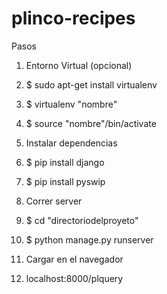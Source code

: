 # plinco-recipes

Pasos

1. Entorno Virtual (opcional)
2. $ sudo apt-get install virtualenv
3. $ virtualenv "nombre"
4. $ source "nombre"/bin/activate

5. Instalar dependencias
6. $ pip install django
7. $ pip install pyswip

8. Correr server
9. $ cd "directoriodelproyeto"
10. $ python manage.py runserver

11. Cargar en el navegador
12. localhost:8000/plquery
